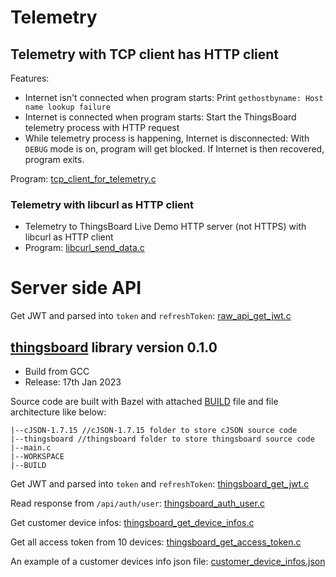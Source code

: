 # Telemetry

## Telemetry with TCP client has HTTP client

Features:

* Internet isn't connected when program starts: Print ``gethostbyname: Host name lookup failure``
* Internet is connected when program starts: Start the ThingsBoard telemetry process with HTTP request
* While telemetry process is happening, Internet is disconnected: With ``DEBUG`` mode is on, program will get blocked. If Internet is then recovered, program exits.

Program: [tcp_client_for_telemetry.c](tcp_client_for_telemetry.c)

### Telemetry with libcurl as HTTP client

* Telemetry to ThingsBoard Live Demo HTTP server (not HTTPS) with libcurl as HTTP client
* Program: [libcurl_send_data.c](libcurl_send_data.c)

# Server side API

Get JWT and parsed into ``token`` and ``refreshToken``: [raw_api_get_jwt.c](raw_api_get_jwt.c)
 
## [thingsboard](thingsboard) library version 0.1.0

* Build from GCC
* Release: 17th Jan 2023

Source code are built with Bazel with attached [BUILD](BUILD) file and file architecture like below:

```
|--cJSON-1.7.15 //cJSON-1.7.15 folder to store cJSON source code
|--thingsboard //thingsboard folder to store thingsboard source code
|--main.c
|--WORKSPACE
|--BUILD
```

Get JWT and parsed into ``token`` and ``refreshToken``: [thingsboard_get_jwt.c](thingsboard_get_jwt.c)

Read response from ``/api/auth/user``: [thingsboard_auth_user.c](thingsboard_auth_user.c)

Get customer device infos: [thingsboard_get_device_infos.c](thingsboard_get_device_infos.c)

Get all access token from 10 devices: [thingsboard_get_access_token.c](thingsboard_get_access_token.c)

An example of a customer devices info json file: [customer_device_infos.json](customer_device_infos.json)
